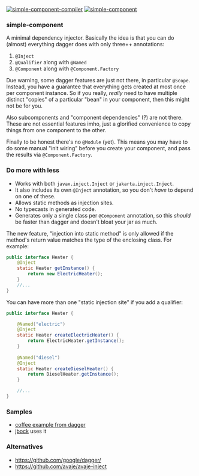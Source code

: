 [![simple-component-compiler](https://maven-badges.herokuapp.com/maven-central/io.github.jbock-java/simple-component-compiler/badge.svg?color=grey&subject=simple-component-compiler)](https://maven-badges.herokuapp.com/maven-central/io.github.jbock-java/simple-component-compiler)
[![simple-component](https://maven-badges.herokuapp.com/maven-central/io.github.jbock-java/simple-component/badge.svg?subject=simple-component)](https://maven-badges.herokuapp.com/maven-central/io.github.jbock-java/simple-component)

### simple-component

A minimal dependency injector. Basically the idea is that you can do (almost) everything dagger does with only three++ annotations:

1. `@Inject`
2. `@Qualifier` along with `@Named`
3. `@Component` along with `@Component.Factory`

Due warning, some dagger features are just not there, in particular `@Scope`.
Instead, you have a guarantee that everything gets created at most once per component instance.
So if you really, *really* need to have multiple distinct "copies" of a particular "bean" in your component, then this might not be for you.

Also subcomponents and "component dependencies" (?) are not there. These are not essential features imho, just a glorified convenience to copy
things from one component to the other.

Finally to be honest there's no `@Module` (yet).
This means you may have to do some manual "init wiring" before you create your component, and pass the results via `@Component.Factory`.

### Do more with less

* Works with both `javax.inject.Inject` or `jakarta.inject.Inject`.
* It also includes its own `@Inject` annotation, so you don't *have* to depend on one of these.
* Allows static methods as injection sites.
* No typecasts in generated code.
* Generates only a single class per `@Component` annotation, so this *should* be faster than dagger and doesn't bloat your jar as much.

The new feature, "injection into static method" is only allowed if the method's return value matches the type of the enclosing class. For example:

```java
public interface Heater {
    @Inject
    static Heater getInstance() {
        return new ElectricHeater();
    }
    //...
}
```
You can have more than one "static injection site" if you add a qualifier:

```java
public interface Heater {

    @Named("electric")
    @Inject
    static Heater createElectricHeater() {
        return ElectricHeater.getInstance();
    }
    
    @Named("diesel")
    @Inject
    static Heater createDieselHeater() {
        return DieselHeater.getInstance();
    }

    //...
}
```

### Samples

* [coffee example from dagger](https://github.com/jbock-java/modular-thermosiphon)
* [jbock](https://github.com/jbock-java/jbock) uses it

### Alternatives

* https://github.com/google/dagger/
* https://github.com/avaje/avaje-inject
